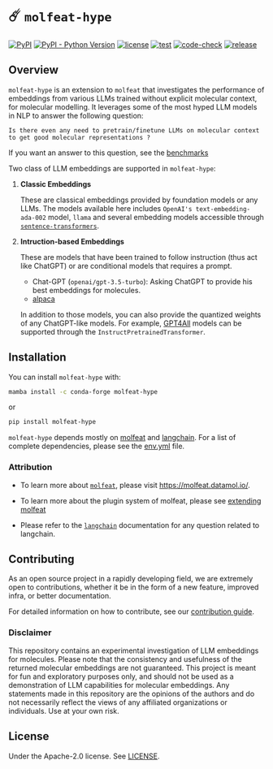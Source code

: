
# :comet: `molfeat-hype`

[![PyPI](https://img.shields.io/pypi/v/molfeat-hype)](https://pypi.org/project/molfeat-hype/)
[![PyPI - Python Version](https://img.shields.io/pypi/pyversions/molfeat-hype)](https://pypi.org/project/molfeat-hype/)
[![license](https://img.shields.io/badge/License-Apache%202.0-blue.svg)](https://github.com/maclandrol/molfeat-hype/blob/main/LICENSE)
[![test](https://github.com/maclandrol/molfeat-hype/actions/workflows/test.yml/badge.svg)](https://github.com/maclandrol/molfeat-hype/actions/workflows/test.yml)
[![code-check](https://github.com/maclandrol/molfeat-hype/actions/workflows/code-check.yml/badge.svg)](https://github.com/maclandrol/molfeat-hype/actions/workflows/code-check.yml)
[![release](https://github.com/maclandrol/molfeat-hype/actions/workflows/release.yml/badge.svg)](https://github.com/maclandrol/molfeat-hype/actions/workflows/release.yml)

## Overview

`molfeat-hype` is an extension to `molfeat` that investigates the performance of embeddings from various LLMs trained without explicit molecular context, for molecular modelling. It leverages some of the most hyped LLM models in NLP to answer the following question:

```Is there even any need to pretrain/finetune LLMs on molecular context to get good molecular representations ?```

If you want an answer to this question, see the [benchmarks](./tutorials/benchmark.ipynb)

Two class of LLM embeddings are supported in `molfeat-hype`:

1. **Classic Embeddings**

    These are classical embeddings provided by foundation models or any LLMs. The models available here includes `OpenAI's text-embedding-ada-002` model, `llama` and several embedding models accessible through [`sentence-transformers`](https://github.com/UKPLab/sentence-transformers/tree/master).

2. **Intruction-based Embeddings**
   
   These are models that have been trained to follow instruction (thus act like ChatGPT) or are conditional models that requires a prompt.

   - Chat-GPT (`openai/gpt-3.5-turbo`):  Asking ChatGPT to provide his best embeddings for molecules.
   - [alpaca](https://github.com/tatsu-lab/stanford_alpaca)
    
    In addition to those models, you can also provide the quantized weights of any ChatGPT-like models. For example, [GPT4All](https://github.com/nomic-ai/gpt4all) models can be supported through the `InstructPretrainedTransformer`.

## Installation

You can install `molfeat-hype` with:

```bash
mamba install -c conda-forge molfeat-hype
```
or 

```bash
pip install molfeat-hype
```

`molfeat-hype` depends mostly on [molfeat](https://github.com/datamol-io/molfeat) and [langchain](https://github.com/hwchase17/langchain).  For a list of complete dependencies, please see the [env.yml](./env.yml) file.


### Attribution 

- To learn more about [`molfeat`](https://github.com/datamol-io/molfeat), please visit https://molfeat.datamol.io/. 

- To learn more about the plugin system of molfeat, please see [extending molfeat](https://molfeat-docs.datamol.io/stable/developers/create-plugin.html)

- Please refer to the [`langchain`](https://github.com/hwchase17/langchain) documentation for any question related to langchain.


## Contributing

As an open source project in a rapidly developing field, we are extremely open to contributions, whether it be in the form of a new feature, improved infra, or better documentation.

For detailed information on how to contribute, see our [contribution guide](./contribute.md).


### Disclaimer
This repository contains an experimental investigation of LLM embeddings for molecules. Please note that the consistency and usefulness of the returned molecular embeddings are not guaranteed. This project is meant for fun and exploratory purposes only, and should not be used as a demonstration of LLM capabilities for molecular embeddings. Any statements made in this repository are the opinions of the authors and do not necessarily reflect the views of any affiliated organizations or individuals. Use at your own risk.

## License

Under the Apache-2.0 license. See [LICENSE](LICENSE).
